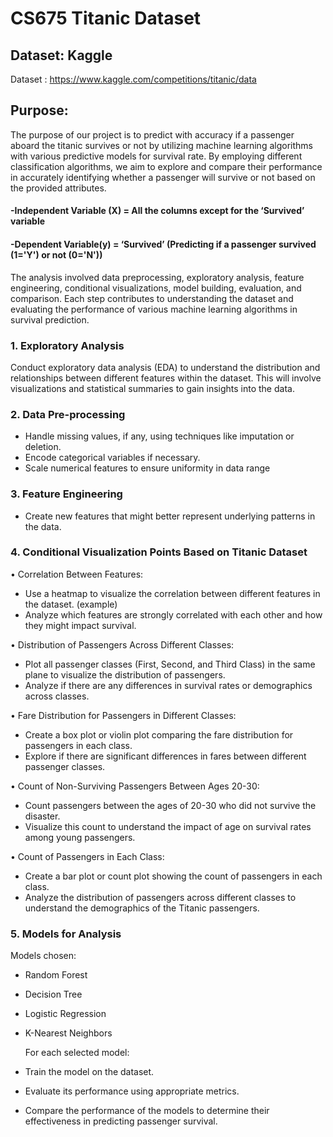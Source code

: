 # CS675 Titanic Dataset

## Dataset: Kaggle
Dataset : https://www.kaggle.com/competitions/titanic/data

## Purpose:
The purpose of our project is to predict with accuracy if a passenger aboard the titanic survives or not 
by utilizing machine learning algorithms with various predictive models for survival rate. 
By employing different classification algorithms, we aim to explore and
compare their performance in accurately identifying whether a passenger will survive or not
based on the provided attributes.

#### -Independent Variable (X) = All the columns except for the ‘Survived’ variable
#### -Dependent Variable(y) = ‘Survived’ (Predicting if a passenger survived (1='Y') or not (0='N'))

The analysis involved data preprocessing, exploratory analysis, feature engineering, conditional visualizations,
model building, evaluation, and comparison. Each step contributes to understanding the
dataset and evaluating the performance of various machine learning algorithms in
survival prediction.

### 1. Exploratory Analysis 
Conduct exploratory data analysis (EDA) to understand the distribution
and relationships between different features within the dataset. This will involve visualizations
and statistical summaries to gain insights into the data.

### 2. Data Pre-processing
- Handle missing values, if any, using techniques like imputation or deletion.
- Encode categorical variables if necessary.
- Scale numerical features to ensure uniformity in data range

### 3. Feature Engineering
- Create new features that might better represent underlying patterns in the data.

### 4. Conditional Visualization Points Based on Titanic Dataset
• Correlation Between Features:
 - Use a heatmap to visualize the correlation between different features in the dataset. (example)
 - Analyze which features are strongly correlated with each other and how they might impact survival.

• Distribution of Passengers Across Different Classes:
 - Plot all passenger classes (First, Second, and Third Class) in the same plane to visualize the distribution of 
passengers.
 - Analyze if there are any differences in survival rates or demographics across classes.

• Fare Distribution for Passengers in Different Classes:
 - Create a box plot or violin plot comparing the fare distribution for passengers in each class.
 - Explore if there are significant differences in fares between different passenger classes.

• Count of Non-Surviving Passengers Between Ages 20-30:
 - Count passengers between the ages of 20-30 who did not survive the disaster.
 - Visualize this count to understand the impact of age on survival rates among young passengers.

• Count of Passengers in Each Class:
 - Create a bar plot or count plot showing the count of passengers in each class.
 - Analyze the distribution of passengers across different classes to understand the demographics of the 
Titanic passengers.

### 5. Models for Analysis
Models chosen:
- Random Forest
- Decision Tree
- Logistic Regression
- K-Nearest Neighbors

  For each selected model:
- Train the model on the dataset.
- Evaluate its performance using appropriate metrics.
- Compare the performance of the models to determine their effectiveness in predicting passenger survival.
